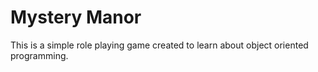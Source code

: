 # Mystery Manor
This is a simple role playing game created to learn about object oriented programming.